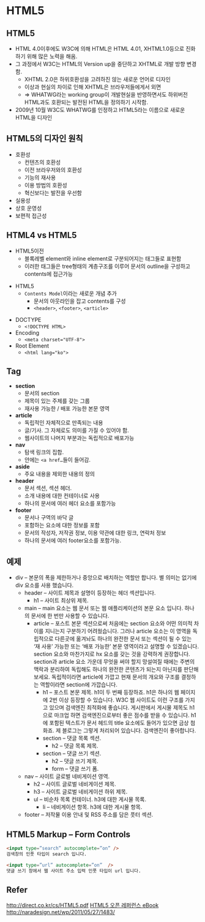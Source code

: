 # HTML5

## HTML5
- HTML 4.0이후에도 W3C에 의해 HTML은 HTML 4.01, XHTML1.0등으로 진화하기 위해 많은 노력을 해옴.
- 그 과정에서 W3C는 HTML의 Version up을 중단하고 XHTML로 개발 방향 변경함.
    - XHTML 2.0은 하위호환성을 고려하진 않는 새로운 언어로 디자인
    - 이상과 현실의 차이로 인해 XHTML은 브라우저들에게서 외면
    - => WHATWG라는 working group이 개발현실을 반영하면서도 하위버전 HTML과도 호환되는 발전된 HTML을 정의하기 시작함.
- 2009년 10월 W3C도 WHATWG를 인정하고 HTML5라는 이름으로 새로운 HTML을 디자인

## HTML5의 디자인 원칙
- 호환성
    + 컨텐츠의 호환성
    + 이전 브라우저와의 호환성
    + 기능의 재사용
    + 이용 방법의 호환성
    + 혁신보다는 발전을 우선함
- 실용성
- 상호 운영성
- 보편적 접근성

## HTML4 vs HTML5
- HTML5이전
    + 블록레벨 element와 inline element로 구분되어지는 태그들로 표현함
    + 이러한 태그들은 tree형태의 계층구조를 이루어 문서의 outline을 구성하고 contents에 접근가능
+ HTML5
    + `Contents Model`이라는 새로운 개념 추가
        * 문서의 아웃라인을 잡고 contents를 구성
        * `<header>`, `<footer>`, `<article>`
- DOCTYPE
    + `<!DOCTYPE HTML>`
- Encoding
    + `<meta charset="UTF-8">`
- Root Element
    + `<html lang="ko">`

## Tag
- **section**
    - 문서의 section
    - 제목이 있는 주제를 갖는 그룹
    - 재사용 가능한 / 배포 가능한 본문 영역
- **article**
    - 독립적인 자체적으로 만족되는 내용
    - 글/기사. 그 자체로도 의미를 가질 수 있어야 함.
    - 웹사이트의 나머지 부분과는 독립적으로 배포가능
- **nav**
    - 탐색 링크의 집합.
    - 안에는 `<a href…`들이 들어감.
- **aside**
    - 주요 내용을 제외한 내용의 정의
- **header**
    - 문서 섹션, 섹션 헤더.
    - 소개 내용에 대한 컨테이너로 사용
    - 하나의 문서에 여러 헤더 요소를 포함가능
- **footer**
    - 문서나 구역의 바닥 글
    - 포함하는 요소에 대한 정보를 포함
    - 문서의 작성자, 저작권 정보, 이용 약관에 대한 링크, 연락처 정보
    - 하나의 문서에 여러 footer요소를 포함가능.

## 예제
- div – 본문의 폭을 제한하거나 중앙으로 배치하는 역할만 합니다. 별 의미는 없기에 div 요소를 사용 했습니다.
    - header – 사이트 제목과 설명이 등장하는 헤더 섹션입니다.
        - h1 – 사이트 최상위 제목.
    - main – main 요소는 웹 문서 또는 웹 애플리케이션의 본문 요소 입니다. 하나의 문서에 한 번만 사용할 수 있습니다.
        - article – 포스트 본문 섹션으로써 처음에는 section 요소와 어떤 의미적 차이를 지니는지 구분하기 어려웠습니다. 그러나 article 요소는 이 영역을 독립적으로 다른곳에 옮겨놔도 하나의 완전한 문서 또는 섹션이 될 수 있는 ‘재 사용’ 가능한 또는 ‘배포 가능한’ 본문 영역이라고 설명할 수 있겠습니다. section 요소와 마찬가지로 hx 요소를 갖는 것을 강력하게 권장합니다. section과 article 요소 가운데 무엇을 써야 할지 망설여질 때에는 주변의 맥락과 분리하여 독립해도 하나의 완전한 콘텐츠가 되는지 아닌지를 판단해 보세요. 독립적이라면 article에 가깝고 현재 문서의 개요와 구조를 결정하는 역할이라면 section에 가깝습니다.
            - h1 – 포스트 본문 제목. h1이 두 번째 등장하죠. h1은 하나의 웹 페이지에 2번 이상 등장할 수 있습니다. W3C 웹 사이트도 이런 구조를 가지고 있으며 검색엔진 최적화에 좋습니다. 게시판에서 게시물 제목도 h1으로 마크업 하면 검색엔진으로부터 좋은 점수를 받을 수 있습니다. h1에 포함된 텍스트가 문서 헤드의 title 요소에도 들어가 있으면 금상 첨화죠. 제 블로그는 그렇게 처리되어 있습니다. 검색엔진이 좋아합니다.
            - section – 댓글 목록 섹션.
                - h2 – 댓글 목록 제목.
            - section – 댓글 쓰기 섹션.
                - h2 – 댓글 쓰기 제목.
                - form – 댓글 쓰기 폼.
    - nav – 사이트 글로벌 네비게이션 영역.
        - h2 – 사이트 글로벌 네비게이션 제목.
        - h3 – 사이트 글로벌 네비게이션 하위 제목.
        - ul – 비순차 목록 컨테이너. h3에 대한 게시물 목록.
            - li – 네비게이션 항목. h3에 대한 게시물 항목.
    - footer – 저작물 이용 안내 및 RSS 주소를 담은 풋터 섹션.

## HTML5 Markup – Form Controls
```html
<input type=”search” autocomplete=”on” />
검색창의 인풋 타입이 search 입니다.

<input type=”url” autocomplete=”on”  />
댓글 쓰기 창에서 웹 사이트 주소 입력 인풋 타입이 url 입니다.
```

## Refer
http://direct.co.kr/cs/HTML5.pdf
[HTML5 오픈 레퍼런스 eBook](http://www.clearboth.org/html5ref_ebook/)
http://naradesign.net/wp/2011/05/27/1483/
